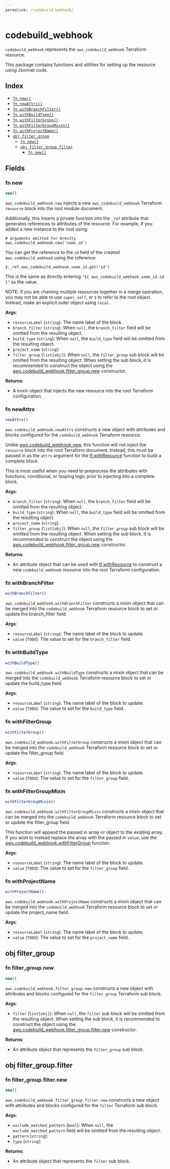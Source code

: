 ```yaml
---
permalink: /codebuild_webhook/
---
```


# codebuild_webhook

`codebuild_webhook` represents the `aws_codebuild_webhook` Terraform resource.



This package contains functions and utilities for setting up the resource using Jsonnet code.


## Index

* [`fn new()`](#fn-new)
* [`fn newAttrs()`](#fn-newattrs)
* [`fn withBranchFilter()`](#fn-withbranchfilter)
* [`fn withBuildType()`](#fn-withbuildtype)
* [`fn withFilterGroup()`](#fn-withfiltergroup)
* [`fn withFilterGroupMixin()`](#fn-withfiltergroupmixin)
* [`fn withProjectName()`](#fn-withprojectname)
* [`obj filter_group`](#obj-filter_group)
  * [`fn new()`](#fn-filter_groupnew)
  * [`obj filter_group.filter`](#obj-filter_groupfilter)
    * [`fn new()`](#fn-filter_groupfilternew)

## Fields

### fn new

```ts
new()
```


`aws.codebuild_webhook.new` injects a new `aws_codebuild_webhook` Terraform `resource`
block into the root module document.

Additionally, this inserts a private function into the `_ref` attribute that generates references to attributes of the
resource. For example, if you added a new instance to the root using:

    # arguments omitted for brevity
    aws.codebuild_webhook.new('some_id')

You can get the reference to the `id` field of the created `aws.codebuild_webhook` using the reference:

    $._ref.aws_codebuild_webhook.some_id.get('id')

This is the same as directly entering `"${ aws_codebuild_webhook.some_id.id }"` as the value.

NOTE: if you are chaining multiple resources together in a merge operation, you may not be able to use `super`, `self`,
or `$` to refer to the root object. Instead, make an explicit outer object using `local`.

**Args**:
  - `resourceLabel` (`string`): The name label of the block.
  - `branch_filter` (`string`):  When `null`, the `branch_filter` field will be omitted from the resulting object.
  - `build_type` (`string`):  When `null`, the `build_type` field will be omitted from the resulting object.
  - `project_name` (`string`): 
  - `filter_group` (`list[obj]`):  When `null`, the `filter_group` sub block will be omitted from the resulting object. When setting the sub block, it is recommended to construct the object using the [aws.codebuild_webhook.filter_group.new](#fn-codebuildwebhookfiltergroupnew) constructor.

**Returns**:
- A mixin object that injects the new resource into the root Terraform configuration.


### fn newAttrs

```ts
newAttrs()
```


`aws.codebuild_webhook.newAttrs` constructs a new object with attributes and blocks configured for the `codebuild_webhook`
Terraform resource.

Unlike [aws.codebuild_webhook.new](#fn-codebuildwebhooknew), this function will not inject the `resource`
block into the root Terraform document. Instead, this must be passed in as the `attrs` argument for the
[tf.withResource](https://github.com/tf-libsonnet/core/tree/main/docs#fn-withresource) function to build a complete block.

This is most useful when you need to preprocess the attributes with functions, conditional, or looping logic prior to
injecting into a complete block.

**Args**:
  - `branch_filter` (`string`):  When `null`, the `branch_filter` field will be omitted from the resulting object.
  - `build_type` (`string`):  When `null`, the `build_type` field will be omitted from the resulting object.
  - `project_name` (`string`): 
  - `filter_group` (`list[obj]`):  When `null`, the `filter_group` sub block will be omitted from the resulting object. When setting the sub block, it is recommended to construct the object using the [aws.codebuild_webhook.filter_group.new](#fn-codebuildwebhookfiltergroupnew) constructor.

**Returns**:
  - An attribute object that can be used with [tf.withResource](https://github.com/tf-libsonnet/core/tree/main/docs#fn-withresource) to construct a new `codebuild_webhook` resource into the root Terraform configuration.


### fn withBranchFilter

```ts
withBranchFilter()
```

`aws.codebuild_webhook.withBranchFilter` constructs a mixin object that can be merged into the `codebuild_webhook`
Terraform resource block to set or update the branch_filter field.



**Args**:
  - `resourceLabel` (`string`): The name label of the block to update.
  - `value` (`TODO`): The value to set for the `branch_filter` field.


### fn withBuildType

```ts
withBuildType()
```

`aws.codebuild_webhook.withBuildType` constructs a mixin object that can be merged into the `codebuild_webhook`
Terraform resource block to set or update the build_type field.



**Args**:
  - `resourceLabel` (`string`): The name label of the block to update.
  - `value` (`TODO`): The value to set for the `build_type` field.


### fn withFilterGroup

```ts
withFilterGroup()
```

`aws.codebuild_webhook.withFilterGroup` constructs a mixin object that can be merged into the `codebuild_webhook`
Terraform resource block to set or update the filter_group field.



**Args**:
  - `resourceLabel` (`string`): The name label of the block to update.
  - `value` (`TODO`): The value to set for the `filter_group` field.


### fn withFilterGroupMixin

```ts
withFilterGroupMixin()
```

`aws.codebuild_webhook.withFilterGroupMixin` constructs a mixin object that can be merged into the `codebuild_webhook`
Terraform resource block to set or update the filter_group field.

This function will append the passed in array or object to the existing array. If you wish
to instead replace the array with the passed in `value`, use the [aws.codebuild_webhook.withFilterGroup](TODO)
function.


**Args**:
  - `resourceLabel` (`string`): The name label of the block to update.
  - `value` (`TODO`): The value to set for the `filter_group` field.


### fn withProjectName

```ts
withProjectName()
```

`aws.codebuild_webhook.withProjectName` constructs a mixin object that can be merged into the `codebuild_webhook`
Terraform resource block to set or update the project_name field.



**Args**:
  - `resourceLabel` (`string`): The name label of the block to update.
  - `value` (`TODO`): The value to set for the `project_name` field.


## obj filter_group



### fn filter_group.new

```ts
new()
```


`aws.codebuild_webhook.filter_group.new` constructs a new object with attributes and blocks configured for the `filter_group`
Terraform sub block.



**Args**:
  - `filter` (`list[obj]`):  When `null`, the `filter` sub block will be omitted from the resulting object. When setting the sub block, it is recommended to construct the object using the [aws.codebuild_webhook.filter_group.filter.new](#fn-filtergroupfilternew) constructor.

**Returns**:
  - An attribute object that represents the `filter_group` sub block.


## obj filter_group.filter



### fn filter_group.filter.new

```ts
new()
```


`aws.codebuild_webhook.filter_group.filter.new` constructs a new object with attributes and blocks configured for the `filter`
Terraform sub block.



**Args**:
  - `exclude_matched_pattern` (`bool`):  When `null`, the `exclude_matched_pattern` field will be omitted from the resulting object.
  - `pattern` (`string`): 
  - `type` (`string`): 

**Returns**:
  - An attribute object that represents the `filter` sub block.
